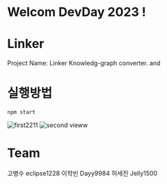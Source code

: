 # Welcom DevDay 2023 ! 
# Linker
Project Name: Linker Knowledg-graph converter.
and 
# 실행방법
```
npm start
```

![first2211](https://github.com/eclipse1228/Linker-Knowledge-graph-Converter-/assets/107296751/c53db6d1-25f3-4234-a85a-ea33c2ece81a)
![second vieww](https://github.com/eclipse1228/Linker-Knowledge-graph-Converter-/assets/107296751/ead16bb1-46f6-4e58-9495-2b1299b7639d)



# Team
고병수 eclipse1228
이학빈 Dayy9984
허세진 Jelly1500
